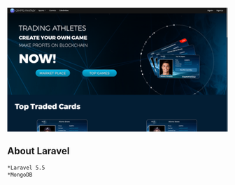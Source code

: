 <p align="center">
<img src="2018-10-19.png"></p>

<p align="center">

</p>

## About Laravel
    *Laravel 5.5
    *MongoDB